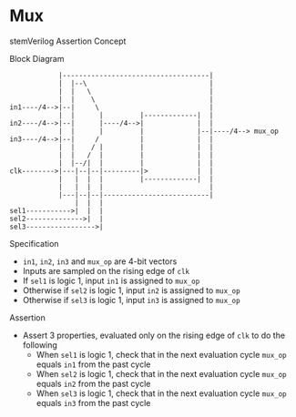 # Mux

stemVerilog Assertion Concept

Block Diagram
                
                |------------------------------------|
                |  |--\                              |
                |  |   \                             |
                |  |    \                            |
    in1----/4-->|--|     \                           |
                |  |      |         |-------------|  |
    in2----/4-->|--|      |----/4-->|             |  |
                |  |      |         |             |--|----/4--> mux_op
    in3----/4-->|--|     /          |             |  |
                |  |    / |         |             |  |
                |  |   /  |         |             |  |
                |  |--/|  |         |             |  |
    clk-------->|---|--|--|---------|>            |  |
                |   |  |  |         |-------------|  |
                |   |  |  |                          |
                |---|--|--|--------------------------|
                    |  |  | 
    sel1----------->|  |  |
    sel2-------------->|  |
    sel3----------------->|
    
Specification
- `in1`, `in2`, `in3` and `mux_op` are 4-bit vectors
- Inputs are sampled on the rising edge of `clk`
- If `sel1` is logic 1, input `in1` is assigned to `mux_op`
- Otherwise if `sel2` is logic 1, input `in2` is assigned to `mux_op`
- Otherwise if `sel3` is logic 1, input `in3` is assigned to `mux_op`

Assertion
  - Assert 3 properties, evaluated only on the rising edge of `clk` to do the following
    - When `sel1` is logic 1, check that in the next evaluation cycle `mux_op` equals `in1` from the past cycle
    - When `sel2` is logic 1, check that in the next evaluation cycle `mux_op` equals `in2` from the past cycle
    - When `sel3` is logic 1, check that in the next evaluation cycle `mux_op` equals `in3` from the past cycle
  

